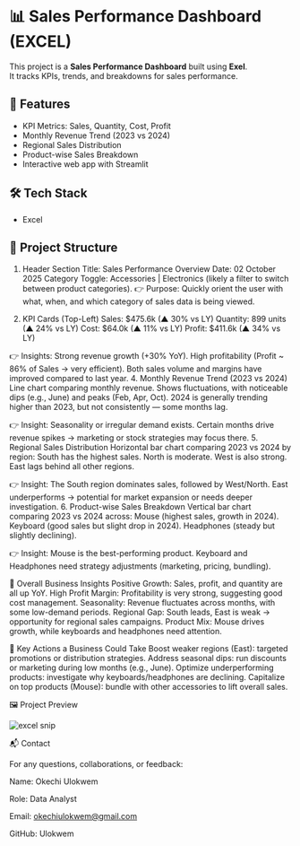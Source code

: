 # 📊 Sales Performance Dashboard (EXCEL)

This project is a **Sales Performance Dashboard** built using **Exel**.  
It tracks KPIs, trends, and breakdowns for sales performance.

## 🚀 Features
- KPI Metrics: Sales, Quantity, Cost, Profit  
- Monthly Revenue Trend (2023 vs 2024)  
- Regional Sales Distribution  
- Product-wise Sales Breakdown  
- Interactive web app with Streamlit  

## 🛠 Tech Stack
- Excel 

## 📂 Project Structure

1. Header Section
Title: Sales Performance Overview
Date: 02 October 2025
Category Toggle: Accessories | Electronics (likely a filter to switch between product categories).
👉 Purpose: Quickly orient the user with what, when, and which category of sales data is being viewed.

3. KPI Cards (Top-Left)
Sales: $475.6k (▲ 30% vs LY)
Quantity: 899 units (▲ 24% vs LY)
Cost: $64.0k (▲ 11% vs LY)
Profit: $411.6k (▲ 34% vs LY)

👉 Insights:
Strong revenue growth (+30% YoY).
High profitability (Profit ~ 86% of Sales → very efficient).
Both sales volume and margins have improved compared to last year.
4. Monthly Revenue Trend (2023 vs 2024)
Line chart comparing monthly revenue.
Shows fluctuations, with noticeable dips (e.g., June) and peaks (Feb, Apr, Oct).
2024 is generally trending higher than 2023, but not consistently — some months lag.

👉 Insight: Seasonality or irregular demand exists. Certain months drive revenue spikes → marketing or stock strategies may focus there.
5. Regional Sales Distribution
Horizontal bar chart comparing 2023 vs 2024 by region:
South has the highest sales.
North is moderate.
West is also strong.
East lags behind all other regions.

👉 Insight:
The South region dominates sales, followed by West/North.
East underperforms → potential for market expansion or needs deeper investigation.
6. Product-wise Sales Breakdown
Vertical bar chart comparing 2023 vs 2024 across:
Mouse (highest sales, growth in 2024).
Keyboard (good sales but slight drop in 2024).
Headphones (steady but slightly declining).

👉 Insight:
Mouse is the best-performing product.
Keyboard and Headphones need strategy adjustments (marketing, pricing, bundling).

🧠 Overall Business Insights
Positive Growth: Sales, profit, and quantity are all up YoY.
High Profit Margin: Profitability is very strong, suggesting good cost management.
Seasonality: Revenue fluctuates across months, with some low-demand periods.
Regional Gap: South leads, East is weak → opportunity for regional sales campaigns.
Product Mix: Mouse drives growth, while keyboards and headphones need attention.

📌 Key Actions a Business Could Take
Boost weaker regions (East): targeted promotions or distribution strategies.
Address seasonal dips: run discounts or marketing during low months (e.g., June).
Optimize underperforming products: investigate why keyboards/headphones are declining.
Capitalize on top products (Mouse): bundle with other accessories to lift overall sales.

🖼️ Project Preview

![excel snip](https://github.com/user-attachments/assets/17aec1a2-ad6c-464d-ae2e-bb4106f74b66)


📬 Contact

For any questions, collaborations, or feedback:

Name: Okechi Ulokwem

Role: Data Analyst

Email: okechiulokwem@gmail.com

GitHub: Ulokwem
